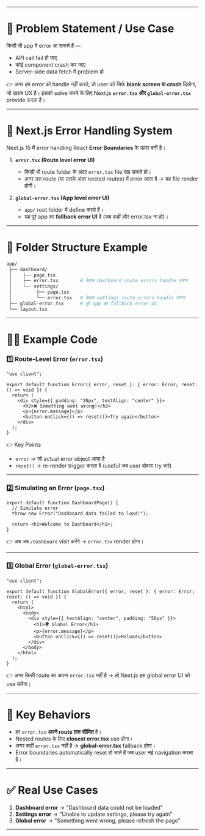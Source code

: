 
---

# 📌 Problem Statement / Use Case

किसी भी app में error आ सकते हैं —

* API call fail हो जाए
* कोई component crash कर जाए
* Server-side data fetch में problem हो

👉 अगर हम error को handle नहीं करते, तो user को सिर्फ **blank screen या crash** दिखेगा, जो खराब UX है।
इसको solve करने के लिए Next.js **`error.tsx` और `global-error.tsx`** provide करता है।

---

# 🚀 Next.js Error Handling System

Next.js 15 में error handling React **Error Boundaries** के ऊपर बनी है।

1. **`error.tsx` (Route level error UI)**

   * किसी भी route folder के अंदर `error.tsx` file रख सकते हो।
   * अगर उस route (या उसके अंदर nested routes) में error आता है → यह file render होगी।

2. **`global-error.tsx` (App level error UI)**

   * `app/` root folder में define करते हैं।
   * यह पूरे app का **fallback error UI** है (जब कहीं और error.tsx ना हो)।

---

# 📂 Folder Structure Example

```bash
app/
 ├── dashboard/
 │    ├── page.tsx
 │    ├── error.tsx        # केवल dashboard route errors handle करेगा
 │    └── settings/
 │         ├── page.tsx
 │         └── error.tsx   # केवल settings route errors handle करेगा
 ├── global-error.tsx      # पूरे app का fallback error UI
 └── layout.tsx
```

---

# 🧑‍💻 Example Code

### 1️⃣ Route-Level Error (`error.tsx`)

```tsx
"use client";

export default function Error({ error, reset }: { error: Error; reset: () => void }) {
  return (
    <div style={{ padding: "20px", textAlign: "center" }}>
      <h2>❌ Something went wrong!</h2>
      <p>{error.message}</p>
      <button onClick={() => reset()}>Try again</button>
    </div>
  );
}
```

👉 Key Points

* `error` → जो actual error object आया है
* `reset()` → re-render trigger करता है (useful जब user दोबारा try करे)

---

### 2️⃣ Simulating an Error (`page.tsx`)

```tsx
export default function DashboardPage() {
  // Simulate error
  throw new Error("Dashboard data failed to load!");

  return <h1>Welcome to Dashboard</h1>;
}
```

👉 अब जब `/dashboard` visit करेंगे → `error.tsx` render होगा।

---

### 3️⃣ Global Error (`global-error.tsx`)

```tsx
"use client";

export default function GlobalError({ error, reset }: { error: Error; reset: () => void }) {
  return (
    <html>
      <body>
        <div style={{ textAlign: "center", padding: "50px" }}>
          <h1>🌍 Global Error</h1>
          <p>{error.message}</p>
          <button onClick={() => reset()}>Reload</button>
        </div>
      </body>
    </html>
  );
}
```

👉 अगर किसी route का अपना `error.tsx` नहीं है → तो Next.js इस global error UI को use करेगा।

---

# 🧐 Key Behaviors

* हर `error.tsx` **अपने route तक सीमित** है।
* Nested routes के लिए **closest error.tsx** use होगा।
* अगर कहीं `error.tsx` नहीं है → **global-error.tsx** fallback होगा।
* Error boundaries automatically reset हो जाते हैं जब user नई navigation करता है।

---

# ✅ Real Use Cases

1. **Dashboard error** → "Dashboard data could not be loaded"
2. **Settings error** → "Unable to update settings, please try again"
3. **Global error** → "Something went wrong, please refresh the page"

---


